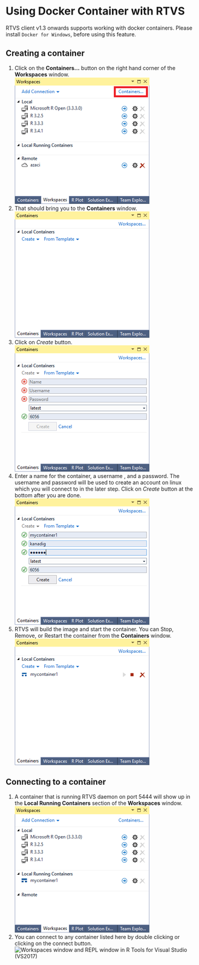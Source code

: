 # Using Docker Container with RTVS
RTVS client v1.3 onwards supports working with docker containers. Please install `Docker for Windows`, before using this feature.

## Creating a container

1. Click on the **Containers...** button on the right hand corner of the **Workspaces** window.
![Workspaces window in R Tools for Visual Studio (VS2017)](media/workspaces-window-containers.png)
2. That should bring you to the **Containers** window.
![Containers window in R Tools for Visual Studio (VS2017)](media/containers-window.png)
3. Click on *Create* button.
![Containers window in R Tools for Visual Studio (VS2017)](media/containers-window-create-new.png)
4. Enter a name for the container, a username , and a password. The username and password will be used to create an account on linux which you will connect to in the later step. Click on *Create* button at the bottom after you are done.
![Containers window in R Tools for Visual Studio (VS2017)](media/containers-window-create-fill.png)
5. RTVS will build the image and start the container. You can Stop, Remove, or Restart the container from the **Containers** window.
![Containers window in R Tools for Visual Studio (VS2017)](media/containers-window-created.png)

## Connecting to a container

1. A container that is running RTVS daemon on port 5444 will show up in the **Local Running Containers** section of the **Workspaces** window.
![Workspaces window in R Tools for Visual Studio (VS2017)](media/workspaces-window-running-containers.png)
2. You can connect to any container listed here by double clicking or clicking on the connect button.
![Workspaces window and REPL window in R Tools for Visual Studio (VS2017)](media/workspaces-window-running-container-connected.png)
